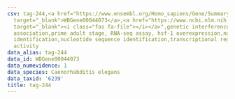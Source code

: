 ```yaml
---
csv: tag-244,<a href="https://www.ensembl.org/Homo_sapiens/Gene/Summary?db=core;g=WBGene00044073"
  target="_blank">WBGene00044073</a>,<a href="https://www.ncbi.nlm.nih.gov/pubmed/30894454"
  target="_blank"><i class="fas fa-file"></i></a>",genetic interference,functional
  association,prime adult stage, RNA-seq assay, hsf-1 overexpression,nucleotide sequence
  identification,nucleotide sequence identification,transcriptional regulation,up-regulates
  activity
data_alias: tag-244
data_id: WBGene00044073
data_numevidence: 1
data_species: Caenorhabditis elegans
data_taxid: '6239'
title: tag-244
---
```

